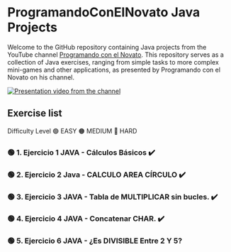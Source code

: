 # ProgramandoConElNovato Java Projects

Welcome to the GitHub repository containing Java projects from the YouTube channel [Programando con el Novato](https://www.youtube.com/@ProgramandoConElNovato). This repository serves as a collection of Java exercises, ranging from simple tasks to more complex mini-games and other applications, as presented by Programando con el Novato on his channel.

[![Presentation video from the channel](https://img.youtube.com/vi/CZJ6vVGSgMU/0.jpg)](https://www.youtube.com/watch?v=CZJ6vVGSgMU)



## Exercise list
Difficulty Level
🟢 EASY
🟠 MEDIUM
🔴 HARD

 ###  🟢 1. Ejercicio 1 JAVA - Cálculos Básicos ✔️
 ###  🟢 2. Ejercicio 2 Java - CALCULO AREA CÍRCULO  ✔️
 ###  🟢 3. Ejercicio 3 JAVA - Tabla de MULTIPLICAR sin bucles. ✔️
 ###  🟢 4. Ejercicio 4 JAVA - Concatenar CHAR. ✔️
 ###  🟢 5. Ejercicio 6 JAVA - ¿Es DIVISIBLE Entre 2 Y 5?
 

